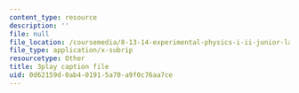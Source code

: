```yaml
---
content_type: resource
description: ''
file: null
file_location: /coursemedia/8-13-14-experimental-physics-i-ii-junior-lab-fall-2016-spring-2017/0d62159d0ab401915a70a9f0c76aa7ce_xvv_edVc-ME.srt
file_type: application/x-subrip
resourcetype: Other
title: 3play caption file
uid: 0d62159d-0ab4-0191-5a70-a9f0c76aa7ce
---
```

